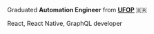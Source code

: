 Graduated **Automation Engineer** from **<a href='https://ufop.br'>UFOP</a>** 🇧🇷
 
 React, React Native, GraphQL developer
 
